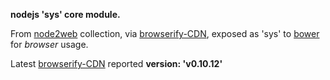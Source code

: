 **nodejs 'sys' core module.**

From [node2web](http://github.com/anodynos/node2web) collection,
via [browserify-CDN](http://wzrd.in/),
exposed as 'sys' to [bower](http://bower.io) for *browser* usage.

Latest [browserify-CDN](http://wzrd.in/) reported **version: 'v0.10.12'**